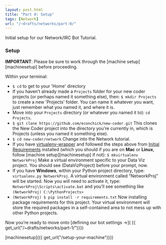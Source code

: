 ```yaml
---
layout: post.html
title: "Part 0: Setup"
tags: [Network]
url: "/~drafts/networks/part-0/"
---
```


Initial setup for our Network/IRC Bot Tutorial.

### Setup

**IMPORTANT**: Please be sure to work through the [machine setup][machinesetup] before proceeding.

Within your terminal:

* `$ cd` to get to your 'Home' directory
* If you haven’t already made a `Projects` folder for your new coder projects (or perhaps named it something else), then: `$ mkdir Projects` to create a new 'Projects' folder. You can name it whatever you want, just remember what you named it, and where it is.
* Move into your `Projects` directory (or whatever you named it to): `cd Projects`.
* `$ git clone https://github.com/econchick/new-coder.git` This clones the New Coder project into the directory you're currently in, which is Projects (unless you named it something else).
* `$ cd new-coder/network` Change into the Network tutorial.
* If you have [virtualenv-wrapper](http://pypi.python.org/pypi/virtualenvwrapper) and followed the steps above from [Initial Requirements](#initial-requirements) installed (which you should if you are on **Mac** or **Linux**, follow [machine setup][machinesetup] if not): `$ mkvirtualenv NetworkProj` Make a virtual environment specific to your Data Viz project. You should see (DataVizProject) before your prompt, now.
* If you have **Windows**, within your Python project directory, type:  `virtualenv.py NetworkProj`. A virtual environment called “NetworkProj” will be started.  Now you will need to activate it, type: `NetworkProj\Scripts\activate.bat` and you’ll see something like `(NetworkProj) C:\PythonProjects>`
* `(NetworkProj) $ pip install -r requirements.txt` Now installing package requirements for this project. Your virtual environment will store the required packages in a self-contained area to not mess up with other Python projects.


Now you’re ready to move onto [defining our bot settings &rarr;]( {{ get_url("/~drafts/networks/part-1/")}})


[machinesetup]({{ get_url("/setup-your-machine")}})